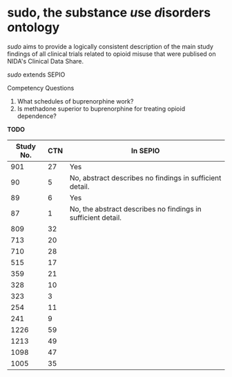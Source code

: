 # sudo, the *s*ubstance *u*se *d*isorders *o*ntology

*sudo* aims to provide a logically consistent description of the main study findings of all clinical trials related to opioid misuse that were publised on NIDA's Clinical Data Share.    

*sudo* extends SEPIO

Competency Questions
1. What schedules of buprenorphine work?
1. Is methadone superior to buprenorphine for treating opioid dependence?

**TODO**

| Study No.  | CTN | In SEPIO |
|------------|-----|----------|
| 901        | 27  | Yes      |
| 90         | 5   | No, abstract describes no findings in sufficient detail. |
| 89         | 6   | Yes      |
| 87         | 1   | No, the abstract describes no findings in sufficient detail.|
| 809        | 32  |          |
| 713        | 20  |          |
| 710        | 28  |          |
| 515        | 17  |          |
| 359        | 21  |          |
| 328        | 10  |          |
| 323        | 3   |          |
| 254        | 11  |          |
| 241        | 9   |          |
| 1226       | 59  |          |
| 1213       | 49  |          |
| 1098       | 47  |          |
| 1005       | 35  |          |